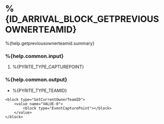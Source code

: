 # %{ID_ARRIVAL_BLOCK_GETPREVIOUSOWNERTEAMID}

%{help.getpreviousownerteamid.summary}

### %{help.common.input}

1. %{PYRITE_TYPE_CAPTUREPOINT}

### %{help.common.output}

-   %{PYRITE_TYPE_TEAMID}

```
<block type="GetCurrentOwnerTeamID">
    <value name="VALUE-0">
        <block type="EventCapturePoint"></block>
    </value>
</block>
```